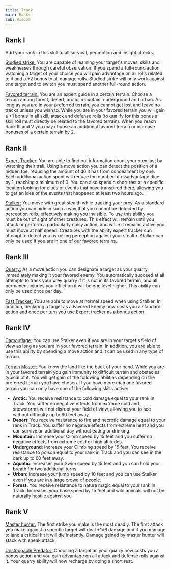 ```yaml
---
title: Track
main: Ranks
sub: Wisdom
---
```


## Rank I

Add your rank in this skill to all survival, perception and insight checks.

<u>Studied strike:</u> You are capable of learning your target's moves, skills and weaknesses through careful observation. If you spend a full-round action watching a target of your choice you will gain advantage on all rolls related to it and a +2 bonus to all damage rolls. Studied strike will only work against one target and to switch you must spend another full-round action.

<u>Favored terrain:</u> You are an expert guide in a certain terrain. Choose a terrain among forest, desert, arctic, mountain, underground and urban. As long as you are in your preferred terrain, you cannot get lost and leave no tracks unless you wish to. While you are in your favored terrain you will gain a +1 bonus in all skill, attack and defense rolls (to qualify for this bonus a skill roll must directly be related to the favored terrain). When you reach Rank III and V you may choose an additional favored terrain or increase bonuses of a certain terrain by 2.

## Rank II

<u>Expert Tracker:</u> You are able to find out information about your prey just by watching their trail. Using a move action you can detect the position of a hidden foe, reducing the amount of d6 it has from concealment by one. Each additional action spent will reduce the number of disadvantage dice by 1, reaching a minimum of 0. You can also spend a short rest at a specific location looking for clues of events that have transpired there, allowing you to get an idea of the events that happened at least two hours ago.

<u>Stalker:</u> You move with great stealth while tracking your prey. As a standard action you can hide in such a way that you cannot be detected by perception rolls, effectively making you invisible. To use this ability you must be out of sight of other creatures. This effect will remain until you attack or perform a particularly noisy action, and while it remains active you must move at half speed. Creatures with the ability expert tracker can attempt to detect you by rolling perception against your stealth. Stalker can only be used if you are in one of our favored terrains.

## Rank III

<u>Quarry:</u> As a move action you can designate a target as your quarry, immediately making it your favored enemy. You automatically succeed at all attempts to track your prey quarry if it is not in its favored terrain, and all permanent injuries you inflict on it will be one level higher. This ability can only be used once per day.

<u>Fast Tracker:</u> You are able to move at normal speed when using Stalker. In addition, declaring a target as a Favored Enemy now costs you a standard action and once per turn you use Expert tracker as a bonus action.

## Rank IV

<u>Camouflage:</u> You can use Stalker even if you are in your target's field of view as long as you are in your favored terrain. In addition, you are able to use this ability by spending a move action and it can be used in any type of terrain. 

<u>Terrain Master:</u> You know the land like the back of your hand. While you are in your favored terrain you gain immunity to difficult terrain and obstacles typical of it. You will get gain of the following abilities depending on the preferred terrain you have chosen. If you have more than one favored terrain you can only have one of the following skills active:

- **Arctic**: You receive resistance to cold damage equal to your rank in Track. You suffer no negative effects from extreme cold and snowstorms will not disrupt your field of view, allowing you to see without difficulty up to 60 feet away.
- **Desert**: You receive resistance to fire and necrotic damage equal to your rank in Track. You suffer no negative effects from extreme heat and you can survive an additional day without eating or drinking. 
- **Mountain**: Increase your Climb speed by 15 feet and you suffer no negative effects from extreme cold or high altitudes.
- **Underground**: Increase your Climbing speed by 15 feet. You receive resistance to poison equal to your rank in Track and you can see in the dark up to 60 feet away. 
- **Aquatic**: Increases your Swim speed by 15 feet and you can hold your breath for two additional turns.
- **Urban**: Increase your jump speed by 10 feet and you can use Stalker even if you are in a large crowd of people.
- **Forest:** You receive resistance to nature magic equal to your rank in Track. Increases your base speed by 15 feet and wild animals will not be naturally hostile against you

## Rank V 

<u>Master hunter:</u> The first strike you make is the most deadly. The first attack you make against a specific target will deal +1d6 damage and if you manage to land a critical hit it will die instantly. Damage gained by master hunter will stack with sneak attack.

<u>Unstoppable Predator:</u> Choosing a target as your quarry now costs you a bonus action and you gain advantage on all attack and defense rolls against it. Your quarry ability will now recharge by doing a short rest.